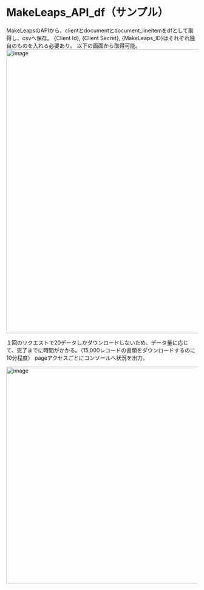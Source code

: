 # MakeLeaps_API_df（サンプル）

MakeLeapsのAPIから、clientとdocumentとdocument_lineitemをdfとして取得し、csvへ保存。
{Client Id}, {Client Secret}, {MakeLeaps_ID}はそれぞれ独自のものを入れる必要あり。
以下の画面から取得可能。
<img width="748" alt="image" src="https://user-images.githubusercontent.com/13245856/111249605-4ef2b780-864f-11eb-8dc3-536ac3d461b7.png">

１回のリクエストで20データしかダウンロードしないため、データ量に応じて、完了までに時間がかかる。（15,000レコードの書類をダウンロードするのに10分程度）
pageアクセスごとにコンソールへ状況を出力。

<img width="571" alt="image" src="https://user-images.githubusercontent.com/13245856/111249914-caecff80-864f-11eb-9b66-466ca78c89dd.png">

